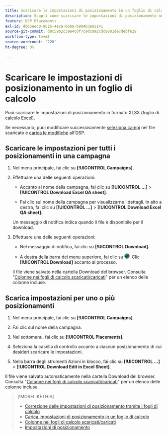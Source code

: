 ```yaml
---
title: Scaricare le impostazioni di posizionamento in un foglio di calcolo
description: Scopri come scaricare le impostazioni di posizionamento nei fogli di calcolo.
feature: DSP Placements
exl-id: dd65eec8-9616-4eca-b6b9-b904b3e65141
source-git-commit: d8c59b2c39a4c0f7c9dca92cdc8081de7debf629
workflow-type: tm+mt
source-wordcount: '228'
ht-degree: 0%

---
```


# Scaricare le impostazioni di posizionamento in un foglio di calcolo

Puoi scaricare le impostazioni di posizionamento in formato XLSX (foglio di calcolo Excel).

Se necessario, puoi modificare successivamente [seleziona campi](qa-sheet-columns.md) nel file scaricato e [carica le modifiche](qa-sheet-upload.md) all&#39;DSP.

## Scaricare le impostazioni per tutti i posizionamenti in una campagna

1. Nel menu principale, fai clic su **[!UICONTROL Campaigns]**.

1. Effettuare una delle seguenti operazioni:

   * Accanto al nome della campagna, fai clic su **[!UICONTROL ...]** > **[!UICONTROL Download Excel QA sheet]**.

   * Fai clic sul nome della campagna per visualizzarne i dettagli. In alto a destra, fai clic su **[!UICONTROL ...]** > **[!UICONTROL Download Excel QA sheet]**.

   Un messaggio di notifica indica quando il file è disponibile per il download.

1. Effettuare una delle seguenti operazioni:

   * Nel messaggio di notifica, fai clic su **[!UICONTROL Download].**

   * A destra della barra dei menu superiore, fai clic su ![Processi](/help/dsp/assets/downloads.png). Clic **[!UICONTROL Download]** accanto al processo.

   Il file viene salvato nella cartella Download del browser. Consulta &quot;[Colonne nei fogli di calcolo scaricati/caricati](qa-sheet-columns.md)&quot; per un elenco delle colonne incluse.

## Scarica impostazioni per uno o più posizionamenti

1. Nel menu principale, fai clic su **[!UICONTROL Campaigns]**.

1. Fai clic sul nome della campagna.

1. Nel sottomenu, fai clic su **[!UICONTROL Placements]**.

1. Seleziona la casella di controllo accanto a ciascun posizionamento di cui desideri scaricare le impostazioni.

1. Nella barra degli strumenti Azioni in blocco, fai clic su **[!UICONTROL ...]** > **[!UICONTROL Download Edit in Excel Sheet]**.

Il file viene salvato automaticamente nella cartella Download del browser. Consulta &quot;[Colonne nei fogli di calcolo scaricati/caricati](qa-sheet-columns.md)&quot; per un elenco delle colonne incluse.

>[!MORELIKETHIS]
>
>* [Correzione delle impostazioni di posizionamento tramite i fogli di calcolo](qa-about.md)
>* [Carica impostazioni di posizionamento in un foglio di calcolo](qa-sheet-upload.md)
>* [Colonne nei fogli di calcolo scaricati/caricati](qa-sheet-columns.md)
>* [Impostazioni di posizionamento](/help/dsp/campaign-management/placements/placement-settings.md)
